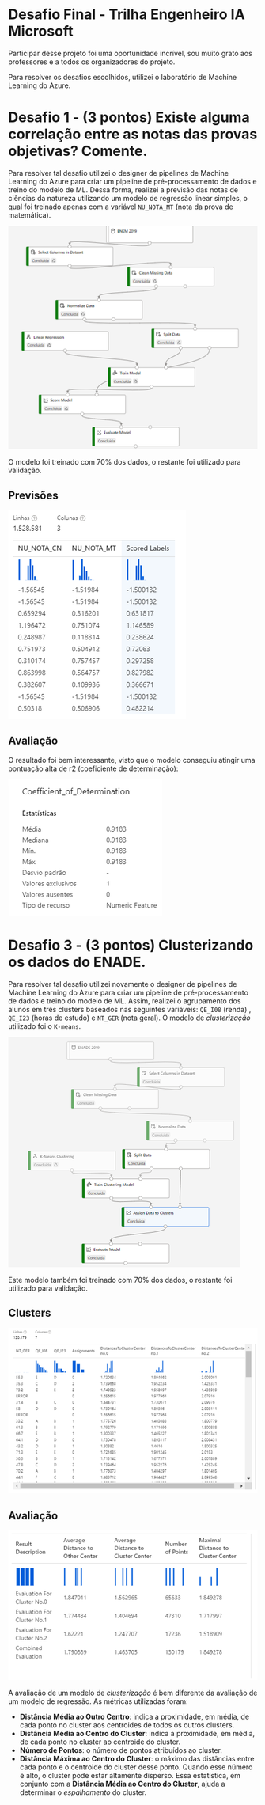 # Desafio Final - Trilha Engenheiro IA Microsoft 
Participar desse projeto foi uma oportunidade incrível, sou muito grato aos professores e a todos os organizadores do projeto.

Para resolver os desafios escolhidos, utilizei o laboratório de Machine Learning do Azure.

# Desafio 1  - (3 pontos) Existe alguma correlação entre as notas das provas objetivas? Comente.

Para resolver tal desafio utilizei o designer de pipelines de Machine Learning do Azure para criar um pipeline de pré-processamento de dados e treino do modelo de ML. Dessa forma, realizei a previsão das notas de ciências da natureza utilizando um modelo de regressão linear simples, o qual foi treinado apenas com a variável `NU_NOTA_MT` (nota da prova de matemática). 

![Pipeline](https://raw.githubusercontent.com/AlexandreSaback/Desafio-Final---Trilha-Engenheiro-IA-Microsoft/main/Desafio1/PipelineDesafio1.png)

O modelo foi treinado com 70% dos dados, o restante foi utilizado para validação. 

## Previsões
![Predictions](https://raw.githubusercontent.com/AlexandreSaback/Desafio-Final---Trilha-Engenheiro-IA-Microsoft/main/Desafio1/PredictionsDesafio1.png)


## Avaliação
O resultado foi bem interessante, visto que o modelo conseguiu atingir uma pontuação alta de r2 (coeficiente de determinação):

![r2](https://raw.githubusercontent.com/AlexandreSaback/Desafio-Final---Trilha-Engenheiro-IA-Microsoft/main/Desafio1/r2Desafio1.png)


# Desafio 3 - (3 pontos) Clusterizando os dados do ENADE.

Para resolver tal desafio utilizei novamente o designer de pipelines de Machine Learning do Azure para criar um pipeline de pré-processamento de dados e treino do modelo de ML. Assim, realizei o agrupamento dos alunos em três clusters baseados nas seguintes variáveis: `QE_I08` (renda) , `QE_I23` (horas de estudo) e  `NT_GER` (nota geral).  O modelo de _clusterização_ utilizado foi o `K-means`.

![Pipeline](https://raw.githubusercontent.com/AlexandreSaback/Desafio-Final---Trilha-Engenheiro-IA-Microsoft/main/Desafio3/PipelineDesafio3.png)

Este modelo também foi treinado com 70% dos dados, o restante foi utilizado para validação. 

## Clusters
![Clusters](https://raw.githubusercontent.com/AlexandreSaback/Desafio-Final---Trilha-Engenheiro-IA-Microsoft/main/Desafio3/ClustersDesafio3.png)

## Avaliação
![Evaluation](https://raw.githubusercontent.com/AlexandreSaback/Desafio-Final---Trilha-Engenheiro-IA-Microsoft/main/Desafio3/EvaluationDesafio3.png)

A avaliação de um modelo de _clusterização_ é bem diferente da avaliação de um modelo de regressão. As métricas utilizadas foram:

- **Distância Média ao Outro Centro**: indica a proximidade, em média, de cada ponto no cluster aos centroides de todos os outros clusters.
 - **Distância Média ao Centro do Cluster**: indica a proximidade, em média, de cada ponto no cluster ao centroide do cluster.
 -   **Número de Pontos**: o número de pontos atribuídos ao cluster.
 -   **Distância Máxima ao Centro do Cluster**: o máximo das distâncias entre cada ponto e o centroide do cluster desse ponto. Quando esse número é alto, o cluster pode estar altamente disperso. Essa estatística, em conjunto com a  **Distância Média ao Centro do Cluster**, ajuda a determinar o  _espalhamento_  do cluster.
